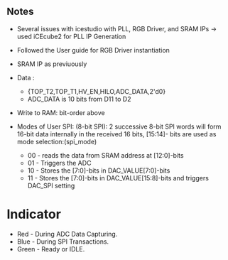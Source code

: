 ## Notes

* Several issues with icestudio with PLL, RGB Driver, and SRAM IPs -> used iCEcube2 for PLL IP Generation
* Followed the User guide for RGB Driver instantiation
* SRAM IP as previuously

* Data : 
  * {TOP_T2,TOP_T1,HV_EN,HILO,ADC_DATA,2'd0}
  * ADC_DATA is 10 bits from D11 to D2
* Write to RAM: bit-order above 

* Modes of User SPI: (8-bit SPI): 2 successive 8-bit SPI words will form 16-bit data internally 
in the received 16 bits, [15:14]- bits are used as mode selection:(spi_mode)
  * 00 - reads the data from SRAM address at [12:0]-bits
  * 01 - Triggers the ADC
  * 10 - Stores the [7:0]-bits in DAC_VALUE[7:0]-bits
  * 11 - Stores the [7:0]-bits in DAC_VALUE[15:8]-bits and triggers DAC_SPI setting

# Indicator
* Red   - During ADC Data Capturing.
* Blue  - During SPI Transactions.
* Green - Ready or IDLE.
